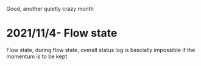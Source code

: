 Good, another quietly crazy month

# 2021/11/4- Flow state
Flow state, during flow state, overall status log is bascially impossible if the momentum is to be kept
